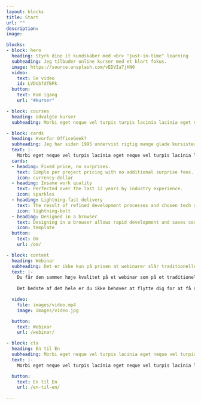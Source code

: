 ```yaml
---
layout: blocks
title: Start
url: ""
description: 
image: 

blocks:
- block: hero
  heading: Styrk dine it kundskaber med <br> "just-in-time" learning
  subheading: Jeg tilbuder online kurser med et klart fokus.
  image: https://source.unsplash.com/vEDVIa7jHN0
  video:
    text: Se video
    id: LVDUbfdfBPk
  button:
    text: Kom igang
    url: "#kurser"

- block: courses
  heading: Udvalgte kurser
  subheading: Morbi eget neque vel turpis turpis lacinia lacinia eget neque vel turpis lacinia eget neque vel turpis lacinia.

- block: cards
  heading: Hvorfor OfficeGeek?
  subheading: Jeg har siden 1995 undervist rigtig mange glade kursister.
  text: |-
    Morbi eget neque vel turpis lacinia eget neque vel turpis lacinia lacinia eget neque vel turpis lacinia eget neque vel turpis lacinia. Morbi eget neque vel turpis lacinia eget neque vel turpis lacinia lacinia eget neque vel turpis lacinia eget neque vel turpis lacinia. Morbi eget neque vel turpis lacinia eget neque vel turpis lacinia lacinia eget neque vel turpis lacinia eget neque vel turpis lacinia. Morbi eget neque vel turpis lacinia eget neque vel turpis lacinia lacinia eget neque vel turpis lacinia eget neque vel turpis lacinia.
  cards:
  - heading: Fixed price, no surprises.
    text: Simple per project pricing with no additional surprise fees. 
    icon: currency-dollar
  - heading: Insane work quality
    text: Perfected over the last 12 years by industry experience.
    icon: sparkles
  - heading: Lightning-fast delivery
    text: The result of refined development processes and chosen tech stack.
    icon: lightning-bolt
  - heading: Designed in a browser
    text: Designing in a browser allows rapid development and saves cost.
    icon: template
  button:
    text: Om
    url: /om/

- block: content
  heading: Webinar
  subheading: Det er ikke kun på prisen at webinarer slår traditionelle kurser! 
  text: |-
    Du får den sammen høje kvalitet på et webinar som på et traditionelt kursus, endda med den fordel at du kan se de igen og igen.
    
    Det bedste af det hele er du ikke behøver at flytte dig for at få ny viden

  video:
    file: images/video.mp4
    image: images/video.jpg

  button:
    text: Webinar
    url: /webinar/

- block: cta
  heading: En til En
  subheading: Morbi eget neque vel turpis lacinia eget neque vel turpis lacinia eget neque vel turpis lacinia eget neque vel turpis lacinia 
  text: |-
    Morbi eget neque vel turpis lacinia eget neque vel turpis lacinia lacinia eget neque vel turpis lacinia eget neque vel turpis lacinia. Morbi eget neque vel turpis lacinia eget neque vel turpis lacinia lacinia eget neque vel turpis lacinia eget neque vel turpis lacinia. Morbi eget neque vel turpis lacinia eget neque vel turpis lacinia lacinia eget neque vel turpis lacinia eget neque vel turpis laciniat neque vel turpis lacinia eget nequeet. 

  button:
    text: En til En
    url: /en-til-en/

---
```



